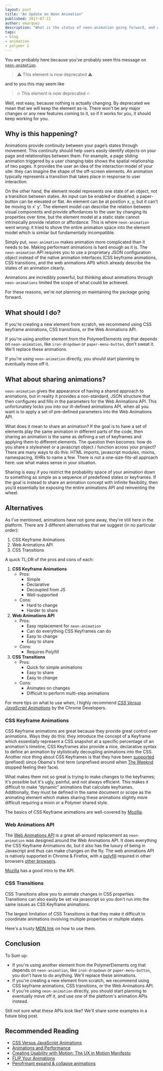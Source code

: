```yaml
---
layout: post
title: "An Update on Neon Animation"
published: 2017-07-12
author: emarquez
description: "What is the status of neon-animation going forward, and what does it mean to you?"
tags:
- blog
- animation
- polymer 2
---
```


You are probably here because you've probably seen this message on [`neon-animation`](https://github.com/PolymerElements/neon-animation).

> ⚠️ This element is now deprecated ⚠️

 and to you this may seem like

 > 🔥 This element is now deprecated 🔥

Well, rest easy, because nothing is actually changing. By deprecated we mean that we will keep the element as-is. There won't be any major changes or any new features coming to it, so if it works for you, it should keep working for you.

## Why is this happening?
Animations provide continuity between your page’s states through movement. This continuity should help users easily identify objects on your page and relationships between them. For example, a page sliding animation triggered by a user changing tabs shows the spatial relationship of two pages. It provides the user an idea of the interaction model of your site: they can imagine the shape of the off-screen elements. An animation typically represents a transition that takes place in response to user interaction.

On the other hand, the element model represents one state of an object, not a transition between states. An input can be enabled or disabled; a paper-button can be elevated or flat. An element can be at position x, y, but it can't be moving to x' y'. The element model can describe the relation between visual components and provide affordances to the user by changing its properties over time, but the element model at a static state cannot intrinsically provide relation or affordance. This is where `neon-animation` went wrong: it tried to shove the entire animation space into the element model which is similar but fundamentally incompatible.

Simply put, `neon-animation` makes animation more complicated than it needs to be. Making performant animations is hard enough as it is. The `neon-animation` API requires you to use a proprietary JSON configuration object instead of the native animation interfaces (CSS keyframe animations, CSS transitions, and the web animations API) which already describe the states of an animation clearly.

Animations are incredibly powerful, but thinking about animations through `neon-animations` limited the scope of what could be achieved.

For these reasons, we're not planning on maintaining the package going forward.

## What should I do?
If you're creating a new element from scratch, we recommend using CSS keyframe animations, CSS transitions, or the Web Animations API.

If you're using another element from the PolymerElements org that depends on `neon-animation`, like `iron-dropdown` or `paper-menu-button`, don't sweat it. We'll replace these animations.

If you're using `neon-animation` directly, you should start planning to eventually move off it.

## What about sharing animations?
`neon-animation` gives the appearance of having a shared approach to animations, but in reality it provides a non-standard, JSON structure that then configures and fills in the parameters for the Web Animations API. This unfortunately locks you into our ill-defined animations API, when all you want is to apply a set of pre-defined parameters into the Web Animations API.

What does it mean to share an animation? If the goal is to have a set of elements play the same animation in different parts of the code, then sharing an animation is the same as defining a set of keyframes and applying them to different elements. The question then becomes: how do you share a stylesheet or a javascript object / function across your project? There are many ways to do this: HTML imports, javascript modules, mixins, namespacing, XHRs to name a few. There is not a one-size-fits-all approach here: use what makes sense in your situation.

Sharing is easy if you restrict the probability space of your animation down to something as simple as a sequence of predefined states or keyframes. If the goal is instead to share an animation concept with infinite flexibility, then you’d essentially be exposing the entire animations API and reinventing the wheel.

## Alternatives
As I've mentioned, animations have not gone away, they're still here in the platform. There are 3 different alternatives that we suggest (in no particular order):

1. CSS Keyframe Animations
2. Web Animations API
3. CSS Transitions

A quick TL;DR of the pros and cons of each:

1. __CSS Keyframe Animations__
    * Pros:
        * Simple
        * Declarative
        * Decoupled from JS
        * Well-supported
    * Cons:
        * Hard to change
        * Harder to share
2. __Web Animations API__
    * Pros:
        * Easy replacement for `neon-animation`
        * Can do everything CSS Keyframes can do
        * Easy to change
        * Easy to share
    * Cons:
        * Requires Polyfill
3. __CSS Transitions__
    * Pros:
        * Quick for simple animations
        * Easy to share
        * Easy to change
    * Cons:
        * Animates on changes
        * Difficult to perform multi-step animations

For more tips on what to use when, I highly recommend [_CSS Versus JavaScript Animations_](https://developers.google.com/web/fundamentals/design-and-ui/animations/css-vs-javascript) by the Chrome Developers.

### CSS Keyframe Animations
CSS Keyframe animations are great because they provide great control over animations. Ways they do this: they introduce the concept of a Keyframe which essentially represent a CSS snapshot at a specific percentage of an animation's timeline, CSS Keyframes also provide a nice, declarative syntax to define an animation by stylistically decoupling animations into the CSS. Another nice thing about CSS Keyframes is that they have been [supported](http://caniuse.com/#search=css%20animation) (prefixed) since Obama's first term (unprefixed around when [The Weeknd](https://www.youtube.com/watch?v=KEI4qSrkPAs) stopped feeling their face).

What makes them not so great is trying to make changes to the keyframes; it's possible but it's ugly, painful, and not always efficient. This makes it difficult to make “dynamic” animations that calculate keyframes. Additionally, they must be defined in the same document or scope as the animating element which makes sharing these animations slightly more difficult requiring a mixin or a Polymer shared style.

The basics of CSS Keyframe animations are well-covered by [Mozilla](https://developer.mozilla.org/en-US/docs/Web/CSS/CSS_Animations/Using_CSS_animations).

### Web Animations API
The [Web Animations API](https://developer.mozilla.org/en-US/docs/Web/API/Web_Animations_API) is a great all-around replacement as `neon-animation` was designed around the Web Animations API. It  does everything the CSS Keyframe Animations do, but it also has the luxury of being in Javascript and thus can make changes on the fly. The web animations API is natively supported in Chrome & Firefox, with a [polyfill](https://github.com/web-animations/web-animations-js) required in other browsers [other browsers](http://caniuse.com/#search=web%20animations%20api).

[Mozilla](https://developer.mozilla.org/en-US/docs/Web/API/Web_Animations_API/Using_the_Web_Animations_API) has a good intro to the API.

### CSS Transitions
CSS Transitions allow you to animate changes in CSS properties. Transitions can also easily be set via javascript so you don't run into the same issues as CSS Keyframe animations.

The largest limitation of CSS Transitions is that they make it difficult to coordinate animations involving multiple properties or multiple states.

Here's a trusty [MDN link](https://developer.mozilla.org/en-US/docs/Web/CSS/CSS_Transitions/Using_CSS_transitions) on how to use them.

## Conclusion
To Sum up:

* If you're using another element from the PolymerElements org that depends on `neon-animation`, like `iron-dropdown` or `paper-menu-button`, you don't have to do anything. We'll replace these animations.
* If you're creating a new element from scratch, we recommend using CSS keyframe animations, CSS transitions, or the Web Animations API.
* If you're using `neon-animation` directly, you should start planning to eventually move off it, and use one of the platform's animation APIs instead.

Still not sure what these APIs look like? We'll share some examples in a future blog post.

## Recommended Reading
* [CSS Versus JavaScript Animations](https://developers.google.com/web/fundamentals/design-and-ui/animations/css-vs-javascript)
* [Animations and Performance](https://developers.google.com/web/fundamentals/design-and-ui/animations/animations-and-performance)
* [Creating Usability with Motion: The UX in Motion Manifesto](https://medium.com/ux-in-motion/creating-usability-with-motion-the-ux-in-motion-manifesto-a87a4584ddc)
* [FLIP Your Animations](https://aerotwist.com/blog/flip-your-animations/)
* [Perofrmant expand & collapse animations](https://medium.com/@valdrinkoshi/performant-expand-collapse-animations-93d99e80f7f)
